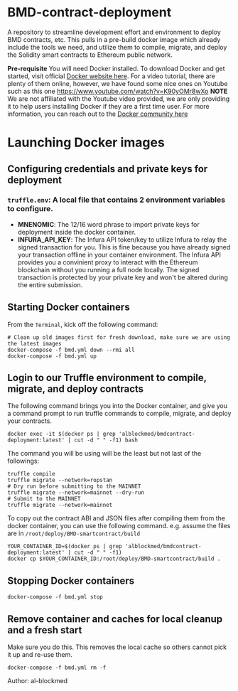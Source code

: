 # BMD-contract-deployment
A repository to streamline development effort and environment to deploy BMD contracts, etc.
This pulls in a pre-build docker image which already include the tools we need, and utilize them
to compile, migrate, and deploy the Solidity smart contracts to Ethereum public network.

**Pre-requisite**
You will need Docker installed. To download Docker and get started, visit official [Docker website here](https://www.docker.com/get-started). For a video tutorial, there are plenty of them online, however,
we have found some nice ones on Youtube such as this one https://www.youtube.com/watch?v=K90yOMr8wXo
**NOTE** We are not affiliated with the Youtube video provided, we are only providing it to help users installing
Docker if they are a first time user. For more information, you can reach out to the [Docker community here](https://www.docker.com/docker-community)

# Launching Docker images

## Configuring credentials and private keys for deployment

### `truffle.env`: A local file that contains 2 environment variables to configure.
- **MNENOMIC**: The 12/16 word phrase to import private keys for deployment inside the docker container.
- **INFURA_API_KEY**: The Infura API token/key to utilize Infura to relay the signed transaction for you. This is fine because you have already signed your transaction offline in your container environment. The Infura API provides you a convinient proxy to interact with the Ethereum blockchain without you running a full node locally. The signed transaction is protected by your private key and won't be altered during the entire submission.

## Starting Docker containers
From the `Terminal`, kick off the following command:
```
# Clean up old images first for fresh download, make sure we are using the latest images
docker-compose -f bmd.yml down --rmi all
docker-compose -f bmd.yml up
```

## Login to our Truffle environment to compile, migrate, and deploy contracts
The following command brings you into the Docker container, and give you a command prompt
to run truffle commands to compile, migrate, and deploy your contracts.
```
docker exec -it $(docker ps | grep 'alblockmed/bmdcontract-deployment:latest' | cut -d " " -f1) bash
```

The command you will be using will be the least but not last of the followings:
```
truffle compile
truffle migrate --network=ropstan
# Dry run before submitting to the MAINNET
truffle migrate --network=mainnet --dry-run
# Submit to the MAINNET
truffle migrate --network=mainnet
```

To copy out the contract ABI and JSON files after compiling them from the docker container,
you can use the following command. e.g. assume the files are in `/root/deploy/BMD-smartcontract/build`
```
YOUR_CONTAINER_ID=$(docker ps | grep 'alblockmed/bmdcontract-deployment:latest' | cut -d " " -f1)
docker cp $YOUR_CONTAINER_ID:/root/deploy/BMD-smartcontract/build .
```

## Stopping Docker containers
```
docker-compose -f bmd.yml stop
```

## Remove container and caches for local cleanup and a fresh start
Make sure you do this. This removes the local cache so others cannot pick it up and re-use them.
```
docker-compose -f bmd.yml rm -f
```

Author: al-blockmed
